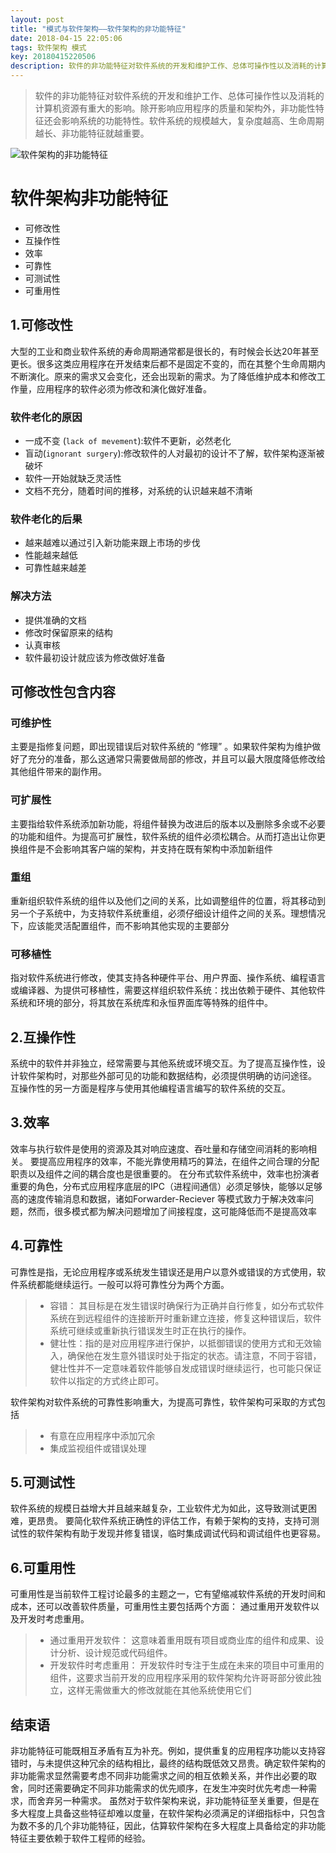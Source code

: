 ```yaml
---
layout: post
title: "模式与软件架构——软件架构的非功能特征"
date: 2018-04-15 22:05:06
tags: 软件架构 模式
key: 20180415220506
description: 软件的非功能特征对软件系统的开发和维护工作、总体可操作性以及消耗的计算机资源有重大的影响。除开影响应用程序的质量和架构外，非功能性特征还会影响系统的功能特性。软件系统的规模越大，复杂度越高、生命周期越长、非功能特征就越重要
---
```



> 软件的非功能特征对软件系统的开发和维护工作、总体可操作性以及消耗的计算机资源有重大的影响。除开影响应用程序的质量和架构外，非功能性特征还会影响系统的功能特性。软件系统的规模越大，复杂度越高、生命周期越长、非功能特征就越重要。

![软件架构的非功能特征](https://upload-images.jianshu.io/upload_images/4938916-e5dc2e77ff6d9633.png?imageMogr2/auto-orient/strip%7CimageView2/2/w/1240)

# 软件架构非功能特征
- 可修改性
- 互操作性
- 效率
- 可靠性
- 可测试性
- 可重用性

## 1.可修改性
大型的工业和商业软件系统的寿命周期通常都是很长的，有时候会长达20年甚至更长。很多这类应用程序在开发结束后都不是固定不变的，而在其整个生命周期内不断演化。原来的需求又会变化，还会出现新的需求。为了降低维护成本和修改工作量，应用程序的软件必须为修改和演化做好准备。

### 软件老化的原因
- 一成不变 (`lack of mevement`):软件不更新，必然老化
- 盲动(`ignorant surgery`):修改软件的人对最初的设计不了解，软件架构逐渐被破坏
- 软件一开始就缺乏灵活性
- 文档不充分，随着时间的推移，对系统的认识越来越不清晰

### 软件老化的后果
- 越来越难以通过引入新功能来跟上市场的步伐
- 性能越来越低
- 可靠性越来越差

### 解决方法
- 提供准确的文档
- 修改时保留原来的结构
- 认真审核
- 软件最初设计就应该为修改做好准备

## 可修改性包含内容
### 可维护性
主要是指修复问题，即出现错误后对软件系统的 “修理” 。如果软件架构为维护做好了充分的准备，那么这通常只需要做局部的修改，并且可以最大限度降低修改给其他组件带来的副作用。
### 可扩展性
主要指给软件系统添加新功能，将组件替换为改进后的版本以及删除多余或不必要的功能和组件。为提高可扩展性，软件系统的组件必须松耦合。从而打造出让你更换组件是不会影响其客户端的架构，并支持在既有架构中添加新组件
### 重组
重新组织软件系统的组件以及他们之间的关系，比如调整组件的位置，将其移动到另一个子系统中，为支持软件系统重组，必须仔细设计组件之间的关系。理想情况下，应该能灵活配置组件，而不影响其他实现的主要部分
### 可移植性
指对软件系统进行修改，使其支持各种硬件平台、用户界面、操作系统、编程语言或编译器、为提供可移植性，需要这样组织软件系统：找出依赖于硬件、其他软件系统和环境的部分，将其放在系统库和永恒界面库等特殊的组件中。

## 2.互操作性
系统中的软件并非独立，经常需要与其他系统或环境交互。为了提高互操作性，设计软件架构时，对那些外部可见的功能和数据结构，必须提供明确的访问途径。
互操作性的另一方面是程序与使用其他编程语言编写的软件系统的交互。

## 3.效率
效率与执行软件是使用的资源及其对响应速度、吞吐量和存储空间消耗的影响相关。
要提高应用程序的效率，不能光靠使用精巧的算法，在组件之间合理的分配职责以及组件之间的耦合度也是很重要的。
在分布式软件系统中，效率也扮演者重要的角色，分布式应用程序底层的IPC（进程间通信）必须足够快，能够以足够高的速度传输消息和数据，诸如Forwarder-Reciever 等模式致力于解决效率问题，然而，很多模式都为解决问题增加了间接程度，这可能降低而不是提高效率

## 4.可靠性
可靠性是指，无论应用程序或系统发生错误还是用户以意外或错误的方式使用，软件系统都能继续运行。一般可以将可靠性分为两个方面。
> - 容错： 其目标是在发生错误时确保行为正确并自行修复，如分布式软件系统在到远程组件的连接断开时重新建立连接，修复这种错误后，软件系统可继续或重新执行错误发生时正在执行的操作。
> - 健壮性：指的是对应用程序进行保护，以抵御错误的使用方式和无效输入，确保他在发生意外错误时处于指定的状态。请注意，不同于容错，健壮性并不一定意味着软件能够自发成错误时继续运行，也可能只保证软件以指定的方式终止即可。

软件架构对软件系统的可靠性影响重大，为提高可靠性，软件架构可采取的方式包括
> - 有意在应用程序中添加冗余
> - 集成监视组件或错误处理

## 5.可测试性
软件系统的规模日益增大并且越来越复杂，工业软件尤为如此，这导致测试更困难，更昂贵。
要简化软件系统正确性的评估工作，有赖于架构的支持，支持可测试性的软件架构有助于发现并修复错误，临时集成调试代码和调试组件也更容易。

## 6.可重用性
可重用性是当前软件工程讨论最多的主题之一，它有望缩减软件系统的开发时间和成本，还可以改善软件质量，可重用性主要包括两个方面： 通过重用开发软件以及开发时考虑重用。
> - 通过重用开发软件： 这意味着重用既有项目或商业库的组件和成果、设计分析、设计规范或代码组件。
> - 开发软件时考虑重用： 开发软件时专注于生成在未来的项目中可重用的组件，这要求当前开发的应用程序采用的软件架构允许哥哥部分彼此独立，这样无需做重大的修改就能在其他系统使用它们

## 结束语
非功能特征可能既相互矛盾有互为补充。例如，提供重复的应用程序功能以支持容错时，与未提供这种冗余的结构相比，最终的结构既低效又昂贵。确定软件架构的非功能需求显然需要考虑不同非功能需求之间的相互依赖关系，并作出必要的取舍，同时还需要确定不同非功能需求的优先顺序，在发生冲突时优先考虑一种需求，而舍弃另一种需求。
虽然对于软件架构来说，非功能特征至关重要，但是在多大程度上具备这些特征却难以度量，在软件架构必须满足的详细指标中，只包含为数不多的几个非功能特征，因此，估算软件架构在多大程度上具备给定的非功能特征主要依赖于软件工程师的经验。